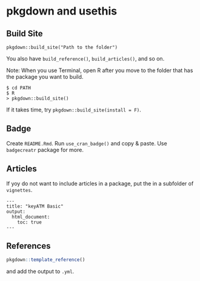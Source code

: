 # pkgdown and usethis

## Build Site
```
pkgdown::build_site("Path to the folder")
```
You also have `build_reference()`, `build_articles()`, and so on.

Note:
When you use Terminal, open R after you move to the folder that has the package you want to build.
```
$ cd PATH
$ R
> pkgdown::build_site()
```
If it takes time, try `pkgdown::build_site(install = F)`.

## Badge
Create `README.Rmd`. Run `use_cran_badge()` and copy & paste. Use `badgecreatr` package for more.

## Articles
If yoy do not want to include articles in a package, put the in a subfolder of `vignettes`.

```rmd
---
title: "keyATM Basic"
output: 
  html_document:
    toc: true
---
```

## References
```r
pkgdown::template_reference()
```
and add the output to `.yml`.


